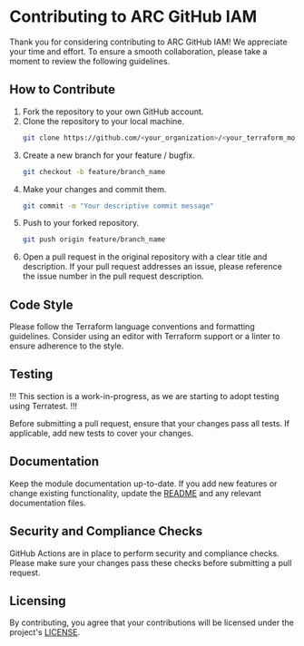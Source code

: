 # Contributing to ARC GitHub IAM
Thank you for considering contributing to ARC GitHub IAM! We appreciate your time and effort.
To ensure a smooth collaboration, please take a moment to review the following guidelines.

## How to Contribute
1. Fork the repository to your own GitHub account.
2. Clone the repository to your local machine.
   ```bash
   git clone https://github.com/<your_organization>/<your_terraform_module>.git
   ```
3. Create a new branch for your feature / bugfix.
   ```bash
   git checkout -b feature/branch_name
   ```
4. Make your changes and commit them.
   ```bash
   git commit -m "Your descriptive commit message"
   ```
5. Push to your forked repository.
   ```bash
   git push origin feature/branch_name
   ```
6. Open a pull request in the original repository with a clear title and description.
   If your pull request addresses an issue, please reference the issue number in the pull request description.

## Code Style
Please follow the Terraform language conventions and formatting guidelines. Consider using an editor with Terraform support or a linter to ensure adherence to the style.

## Testing
!!! This section is a work-in-progress, as we are starting to adopt testing using Terratest. !!!

Before submitting a pull request, ensure that your changes pass all tests. If applicable, add new tests to cover your changes.

## Documentation
Keep the module documentation up-to-date. If you add new features or change existing functionality, update the [README](README.md) and any relevant documentation files.

## Security and Compliance Checks
GitHub Actions are in place to perform security and compliance checks. Please make sure your changes pass these checks before submitting a pull request.

## Licensing
By contributing, you agree that your contributions will be licensed under the project's [LICENSE](LICENSE).
